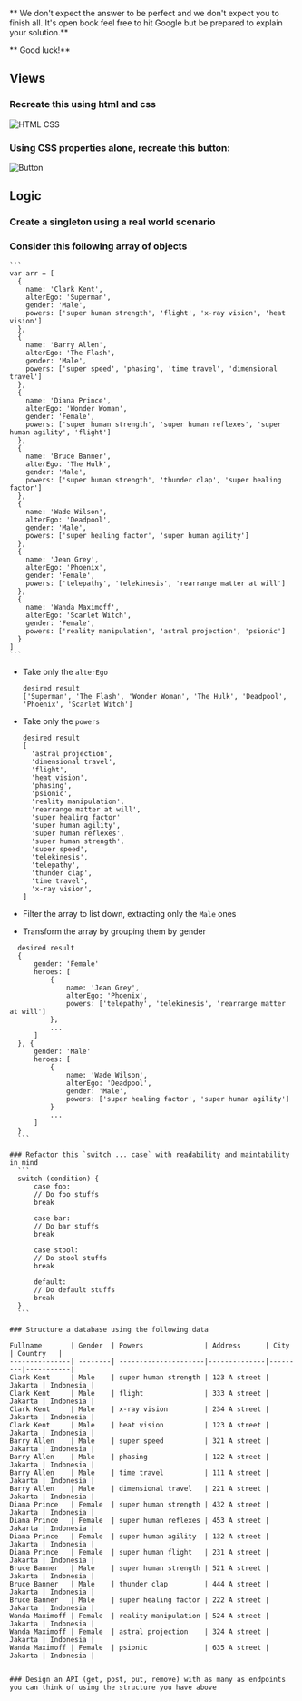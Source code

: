 ** We don't expect the answer to be perfect and we don't expect you to finish all. It's open book feel free to hit Google but be prepared to explain your solution.** 

** Good luck!**

## Views


### Recreate this using html and css

![HTML CSS](https://s3.amazonaws.com/f.cl.ly/items/2z3C3Z0L2Q0R282p1V0z/Image%202014-12-19%20at%2010.07.09%20AM.png)

### Using CSS properties alone, recreate this button: 

![Button](http://i.imgur.com/gnZnY.png)


## Logic

### Create a singleton using a real world scenario

### Consider this following array of objects

	```
	var arr = [
	  {
	    name: 'Clark Kent',
	    alterEgo: 'Superman',
	    gender: 'Male',
	    powers: ['super human strength', 'flight', 'x-ray vision', 'heat vision']
	  },
	  {
	    name: 'Barry Allen',
	    alterEgo: 'The Flash',
	    gender: 'Male',
	    powers: ['super speed', 'phasing', 'time travel', 'dimensional travel']
	  },
	  {
	    name: 'Diana Prince',
	    alterEgo: 'Wonder Woman',
	    gender: 'Female',
	    powers: ['super human strength', 'super human reflexes', 'super human agility', 'flight']
	  },
	  {
	    name: 'Bruce Banner',
	    alterEgo: 'The Hulk',
	    gender: 'Male',
	    powers: ['super human strength', 'thunder clap', 'super healing factor']
	  },
	  {
	    name: 'Wade Wilson',
	    alterEgo: 'Deadpool',
	    gender: 'Male',
	    powers: ['super healing factor', 'super human agility']
	  },
	  {
	    name: 'Jean Grey',
	    alterEgo: 'Phoenix',
	    gender: 'Female',
	    powers: ['telepathy', 'telekinesis', 'rearrange matter at will']
	  },
	  {
	    name: 'Wanda Maximoff',
	    alterEgo: 'Scarlet Witch',
	    gender: 'Female',
	    powers: ['reality manipulation', 'astral projection', 'psionic']
	  }
	]
	```

  * Take only the `alterEgo`

	```
	desired result
	['Superman', 'The Flash', 'Wonder Woman', 'The Hulk', 'Deadpool', 'Phoenix', 'Scarlet Witch']
	```
	
  * Take only the `powers`

	```
	desired result
	[
	  'astral projection', 
	  'dimensional travel', 
	  'flight', 
	  'heat vision', 
	  'phasing', 
	  'psionic',
	  'reality manipulation', 
	  'rearrange matter at will',
	  'super healing factor' 
	  'super human agility', 
	  'super human reflexes', 
	  'super human strength', 
	  'super speed', 
	  'telekinesis', 
	  'telepathy', 
	  'thunder clap', 
	  'time travel', 
	  'x-ray vision', 
	]
	```


  * Filter the array to list down, extracting only the `Male` ones
  * Transform the array by grouping them by gender
  
  ```
	desired result
	{
		gender: 'Female'
		heroes: [
			{
				name: 'Jean Grey',
				alterEgo: 'Phoenix',
				powers: ['telepathy', 'telekinesis', 'rearrange matter at will']
			},
			...
		]
	}, {
		gender: 'Male'
		heroes: [
			{
				name: 'Wade Wilson',
				alterEgo: 'Deadpool',
				gender: 'Male',
				powers: ['super healing factor', 'super human agility']
			}
			...
		]
	}
	```

### Refactor this `switch ... case` with readability and maintability in mind
	```
	switch (condition) {
		case foo:
		// Do foo stuffs
		break
		
		case bar:
		// Do bar stuffs
		break
					
		case stool:
		// Do stool stuffs
		break
					
		default:
		// Do default stuffs
		break
    }
	```

### Structure a database using the following data

Fullname       | Gender  | Powers               | Address      | City    | Country   |
---------------| --------| ---------------------|--------------|---------|-----------|
Clark Kent     | Male    | super human strength | 123 A street | Jakarta | Indonesia |
Clark Kent     | Male    | flight               | 333 A street | Jakarta | Indonesia |
Clark Kent     | Male    | x-ray vision         | 234 A street | Jakarta | Indonesia |
Clark Kent     | Male    | heat vision          | 123 A street | Jakarta | Indonesia |
Barry Allen    | Male    | super speed          | 321 A street | Jakarta | Indonesia |
Barry Allen    | Male    | phasing              | 122 A street | Jakarta | Indonesia |
Barry Allen    | Male    | time travel          | 111 A street | Jakarta | Indonesia |
Barry Allen    | Male    | dimensional travel   | 221 A street | Jakarta | Indonesia |
Diana Prince   | Female  | super human strength | 432 A street | Jakarta | Indonesia |
Diana Prince   | Female  | super human reflexes | 453 A street | Jakarta | Indonesia |
Diana Prince   | Female  | super human agility  | 132 A street | Jakarta | Indonesia |
Diana Prince   | Female  | super human flight   | 231 A street | Jakarta | Indonesia |
Bruce Banner   | Male    | super human strength | 521 A street | Jakarta | Indonesia |
Bruce Banner   | Male    | thunder clap         | 444 A street | Jakarta | Indonesia |
Bruce Banner   | Male    | super healing factor | 222 A street | Jakarta | Indonesia |
Wanda Maximoff | Female  | reality manipulation | 524 A street | Jakarta | Indonesia |
Wanda Maximoff | Female  | astral projection    | 324 A street | Jakarta | Indonesia |
Wanda Maximoff | Female  | psionic              | 635 A street | Jakarta | Indonesia |


### Design an API (get, post, put, remove) with as many as endpoints you can think of using the structure you have above